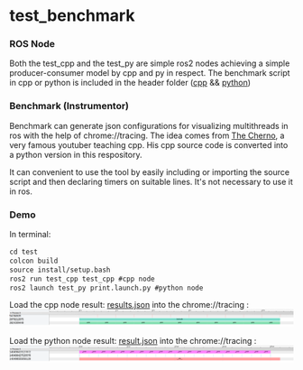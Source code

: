 # test_benchmark

### ROS Node

Both the test_cpp and the test_py are simple ros2 nodes achieving a simple producer-consumer model by cpp and py in respect. The benchmark script in cpp or python is included in the header folder ([cpp](./test/test_cpp/include/test_cpp/Instrumentor.h) && [python](./test/test_py/test_py/benchmark.py))

### Benchmark (Instrumentor)

Benchmark can generate json configurations for visualizing multithreads in ros with the help of chrome://tracing. The idea comes from [The Cherno](https://www.youtube.com/watch?v=xlAH4dbMVnU&t=406s), a very famous youtuber teaching cpp. His cpp source code is converted into a python version in this respository.

It can convenient to use the tool by easily including or importing the source script and then declaring timers on suitable lines. It's not necessary to use it in ros.

### Demo

In terminal:
```
cd test
colcon build
source install/setup.bash
ros2 run test_cpp test_cpp #cpp node
ros2 launch test_py print.launch.py #python node
```

Load the cpp node result: [results.json](./test/results.json) into the chrome://tracing :
<img src="./test/test_cpp.png">

Load the python node result: [result.json](./test/result.json) into the chrome://tracing :
<img src="./test/test_py.png">
